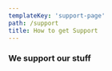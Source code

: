 ```yaml
---
templateKey: 'support-page'
path: /support
title: How to get Support
---
```

### We support our stuff
